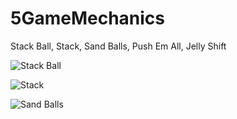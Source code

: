 # 5GameMechanics
Stack Ball, Stack, Sand Balls, Push Em All, Jelly Shift

![Stack Ball](https://user-images.githubusercontent.com/65425355/183657103-df1a8061-8efb-4c1e-8571-dc0c9e2f73d3.gif)

![Stack](https://user-images.githubusercontent.com/65425355/183657263-ac2dc692-7b04-4e7b-a61e-51d7ced193a9.gif)

![Sand Balls](https://user-images.githubusercontent.com/65425355/183657577-98d6aaa6-8ace-4125-919c-ceffed9cfc3c.gif)
